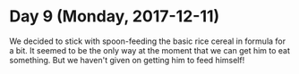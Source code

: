 # Day 9 (Monday, 2017-12-11)

We decided to stick with spoon-feeding the basic rice cereal in formula for a
bit. It seemed to be the only way at the moment that we can get him to eat
something. But we haven't given on getting him to feed himself!
